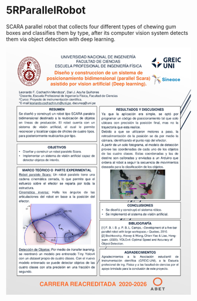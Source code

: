 # 5RParallelRobot
SCARA parallel robot that collects four different types of chewing gum boxes and classifies them by type, after its computer vision system detects them via object detection with deep learning. 

![ABET banner](/banner.jpg)
